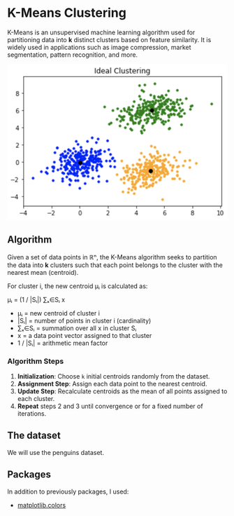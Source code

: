 # K-Means Clustering

K-Means is an unsupervised machine learning algorithm used for partitioning data into **k** distinct clusters based on feature similarity. It is widely used in applications such as image compression, market segmentation, pattern recognition, and more.

![k_means.png](k_means.png)

## Algorithm

Given a set of data points in ℝⁿ, the K-Means algorithm seeks to partition the data into **k** clusters such that each point belongs to the cluster with the nearest mean (centroid).

For cluster i, the new centroid μᵢ is calculated as:

μᵢ = (1 / |Sᵢ|) ∑ₓ∈Sᵢ x

- μᵢ = new centroid of cluster i
- |Sᵢ| = number of points in cluster i (cardinality)
- ∑ₓ∈Sᵢ = summation over all x in cluster Sᵢ
- x = a data point vector assigned to that cluster
- 1 / |Sᵢ| = arithmetic mean factor

### Algorithm Steps

1. **Initialization**: Choose `k` initial centroids randomly from the dataset.
2. **Assignment Step**: Assign each data point to the nearest centroid.
3. **Update Step**: Recalculate centroids as the mean of all points assigned to each cluster.
4. **Repeat** steps 2 and 3 until convergence or for a fixed number of iterations.

## The dataset

We will use the penguins dataset.

## Packages

In addition to previously packages, I used:

- [matplotlib.colors](https://matplotlib.org/stable/api/colors_api.html#module-matplotlib.colors)

